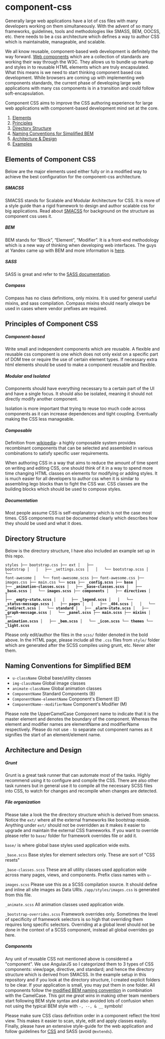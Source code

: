 component-css
=============

Generally large web applications have a lot of css files with many developers working on them simultaneously. With the advent of so many frameworks, guidelines, tools and methodologies like SMASS, BEM, OOCSS, etc. there needs to be a css architecture which defines a way to author CSS which is maintainable, manageable, and scalable. 

We all know reusable, component-based web development is definitely the way forward. [Web components](http://css-tricks.com/modular-future-web-components/)  which are a collection of standards are working their way through the W3C.  They allows us to bundle up markup and styles in to reusable HTML elements which are truly encapsulated. What this means is we need to start thinking component based css development. While browsers are coming up with implementing web components standards, the current phase of developing large web applications with many css components is in a transition and could follow soft-encapsulation.

Component CSS aims to improve the CSS authoring experience for large web applications with component-based development mind set at the core. 


1. [Elements](#elements)
2. [Principles](#principles)
3. [Directory Structure](#directory)
4. [Naming Conventions for Simplified BEM ](#naming)
5. [Architecture & Design](#architecture)
6. [Examples](#examples)


<a name="elements"></a>
## Elements of Component CSS 

Below are the major elements used either fully or in a modified way to achieve the best configuration for the component-css architecture. 


##### SMACSS
SMACSS stands for Scalable and Modular Architecture for CSS. It is more of a style guide than a rigid framework to design and author scalable css for big applications. Read about [SMACSS](http://smacss.com) for background on the structure as component css uses it. 
 

##### BEM
BEM stands for “Block”, “Element”, “Modifier”. It is a front-end methodology which is a new way of thinking when developing web interfaces. The guys at Yandex came up with BEM and more information is  [here](http://csswizardry.com/2013/01/mindbemding-getting-your-head-round-bem-syntax/).

##### SASS
SASS is great and refer to the [SASS documentation](http://sass-lang.com/documentation/file.SASS_REFERENCE.html).


##### Compass
  Compass has no class definitions, only mixins. It is used for general useful mixins, and sass compilation.
  Compass mixins should nearly *always* be used in cases where vendor prefixes are required.


<a name="principles"></a>
## Principles of Component CSS  

##### Component-based
Write small and independent components which are reusable. A flexible and reusable css component is one which does not only exist on a specific part of DOM tree or require the use of certain element types. If necessary extra html elements should be used to make a component reusable and flexible. 

##### Modular and Isolated
Components should have everything necessary to a certain part of the UI and have a single focus. It should also be isolated, meaning it should not directly modify another component.  

Isolation is more important that trying to reuse too much code across components as it can increase dependences and tight coupling. Eventually making the CSS less manageable. 

##### Composable
Definition from [wikipedia](http://en.wikipedia.org/wiki/Composability)- a highly composable system provides recombinant components that can be selected and assembled in various combinations to satisfy specific user requirements. 

When authoring CSS in a way that aims to reduce the amount of time spent on writing and editing CSS, one should think of it in a way to spend more time changing HTML classes on elements for modifying or adding styles. It is much easier for all developers to author css when it is similar to assembling lego blocks than to fight the CSS war. CSS classes are the building blocks which should be used to compose styles. 

##### Documentation
Most people assume CSS is self-explanatory which is not the case most times. CSS components must be documented clearly which describes how they should be used and what it does. 

<a name="directory"></a>
## Directory Structure
Below is the directory structure, I have also included an example set up in this repo. 
<code><pre>styles
    ├── bootstrap.css
    ├── ext
    │   ├── bootstrap
    │   │   ├── _settings.scss
    │   │   └── bootstrap.scss
    │   └── font-awesome
    │       └── font-awesome.scss
    ├── font-awesome.css
    ├── images.css
    ├── main.css
    └── **scss
        ├── _config.scss
        ├── base
        │   ├── _animation-classes.scss
        │   ├── _base-classes.scss
        │   ├── _base.scss
        │   └── images.scss
        ├── components
        │   ├── directives
        │   │   ├── _empty-state.scss
        │   │   ├── _legend.scss
        │   │   └── _status-message.scss
        │   ├── pages
        │   │   ├── _404.scss
        │   │   └── _redirect.scss
        │   └── standard
        │       ├── _alarm-state.scss
        │       ├── _graph-message.scss
        │       └── _panel.scss
        ├── main.scss
        ├── mixins
        │   ├── _animation.scss
        │   ├── _bem.scss
        │   └── _icon.scss
        └── themes
            └── _light.scss**</pre></code>

Please only edit/author the files in the <code>scss/</code> folder denoted in the bold above. In the HTML page, please include all the <code>.css</code> files from <code>style/</code> folder which are generated after the SCSS compiles using grunt, etc. Never alter them. 


<a name="naming"></a>
## Naming Conventions for Simplified BEM
 - `u-className` Global base/utility classes
 - `img-className` Global image classes
 - `animate-className` Global animation classes
 - `ComponentName` Standard Components (B)
 - `ComponentName-elementName` Conponent's Element (E)
 - `ComponentName--modifierName` Component's Modifier (M)
 
Please note the UpperCamelCase Component name to indicate that it is the master element and denotes the boundary of the component. Whereas the element and modifier names are elementName and modifierName respectively. Please do not use <code>-</code> to separate out component names as it signifies the start of an element/element name.


<a name="architecture"></a>
## Architecture and Design

##### Grunt 
Grunt is a great task runner that can automate most of the tasks. Highly recommend using it to configure and compile the CSS. There are also other task runners but in general use it to compile all the necessary SCSS files into CSS, to watch for changes and recompile when changes are detected. 

##### File organization
Please take a look the the directory structure which is derived from smacss. Notice the <code>ext/</code> where all the external frameworks like bootstrap reside. Anything under <code>ext/</code> should not be overridden as it makes it easier to upgrade and maintain the external CSS frameworks. If you want to override please refer to <code>base/</code> folder for framework overrides file or add it. 

<code>base/</code> is where global base styles used application wide exits.
     
<code>_base.scss</code> Base styles for element selectors only. These are sort of "CSS resets" 

<code>_base-classes.scss</code> These are all utility classes used application wide across many pages, views, and components. Prefix class names with <code>u-</code>

<code>images.scss</code> Please use this as a SCSS compilation source. It should define and inline all site images as Data URIs. <code>/app/styles/images.css</code> is generated from this file.

<code>_animate.scss</code> All animation classes used application wide. 

<code>_bootstrap-overrides.scss</code> Framework overrides only. Sometimes the level of specificity of framework selectors is so high that overriding them requires long specific selectors. Overriding at a global level should not be done in the context of a SCSS component, instead all global overrides go here.

##### Components
Any unit of reusable CSS not mentioned above is considered a "component". We use AngularJS so I categorized them to 3 types of CSS components: view/page, directive, and standard; and hence the directory structure which is derived from SMACSS. In the example setup in this repository and if you look at the directory structure, I created explicit folders to be clear. If your application is small, you may put them in one folder. All components follow the [modified BEM naming convention](https://github.com/sathify/component-css#naming) in combination with the CamelCase. This got me *great wins* in making other team members start following BEM style syntax and also avoided lots of confusion when not using the typical BEM style with <code>-, --, & __</code> symbols!


Please make sure CSS class definition order in a component reflect the html view. This makes it easier to scan, style, edit and apply classes easily. Finally, please have an extensive style-guide for the web application and follow guidelines for [CSS](https://google-styleguide.googlecode.com/svn/trunk/htmlcssguide.xml) and SASS (avoid <code>@extends</code>).
